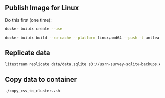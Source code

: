 ## Publish Image for Linux
Do this first (one time):
```bash
docker buildx create --use
```

```bash
docker buildx build --no-cache --platform linux/amd64 --push -t antleaf/usrn_discovery_survey:0.4 .
```

## Replicate data
```bash
litestream replicate data/data.sqlite s3://usrn-survey-sqlite-backups.eu-central-1.linodeobjects.com/_litestream_replicant
```


## Copy data to container
```bash
./copy_csv_to_cluster.zsh
```
